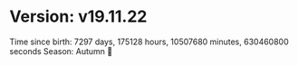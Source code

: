 # Version: v19.11.22
Time since birth: 7297 days, 175128 hours, 10507680 minutes, 630460800 seconds
Season: Autumn 🍁
